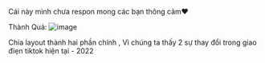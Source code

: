 Cái này mình chưa respon mong các bạn thông cảm❤️

Thành Quả: 
![image](https://user-images.githubusercontent.com/96402433/202771640-2c33b637-8789-4a11-8f70-f53e4a473654.png)



Chia layout thành hai phần chính , Vì chúng ta thấy 2 sự thay đổi trong giao điẹn tiktok hiện tại - 2022

